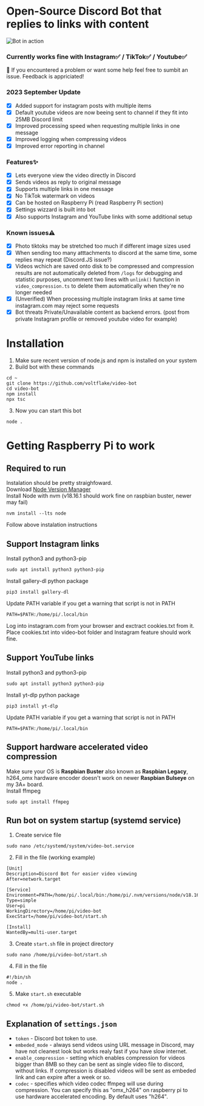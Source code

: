 # Open-Source Discord Bot that replies to links with content 
![Bot in action](preview.gif)  
### Currently works fine with Instagram✅ / TikTok✅ / Youtube✅  
🤝 If you encountered a problem or want some help feel free to sumbit an issue. Feedback is appriciated!  
### 2023 September Update
- [X] Added support for instagram posts with multiple items
- [X] Default youtube videos are now beeing sent to channel if they fit into 25MB Discord limit
- [X] Improved processing speed when requesting multiple links in one message
- [X] Improved logging when compressing videos
- [X] Improved error reporting in channel
### Features✨
- [X] Lets everyone view the video directly in Discord
- [X] Sends videos as reply to original message
- [X] Supports multiple links in one message
- [X] No TikTok watermark on videos
- [X] Can be hosted on Raspberry Pi (read Raspberry Pi section)
- [X] Settings wizzard is built into bot
- [X] Also supports Instagram and YouTube links with some additional setup
### Known issues⚠️
- [X] Photo tiktoks may be stretched too much if different image sizes used
- [X] When sending too many atttachments to discord at the same time, some replies may repeat (Discord.JS issue?)
- [X] Videos wchich are saved onto disk to be compressed and compression results are not automatically deleted from `/logs` for debugging and statistic purposes, uncomment two lines with `unlink()` function in `video_compression.ts` to delete them automatically when they're no longer needed
- [X] (Unverified) When processing multiple instagram links at same time instagram.com may reject some requests
- [X] Bot threats Private/Unavailable content as backend errors. (post from private Instagram profile or removed youtube video for example)
# Installation
1. Make sure recent version of node.js and npm is installed on your system
2. Build bot with these commands
```
cd ~
git clone https://github.com/voltflake/video-bot
cd video-bot
npm install
npx tsc
```
3. Now you can start this bot
```
node .
```
# Getting Raspberry Pi to work
Required to run
---
Instalation should be pretty straighfoward.  
Download [Node Version Manager](https://github.com/nvm-sh/nvm#install--update-script)  
Install Node with nvm (v18.16.1 should work fine on raspbian buster, newer may fail)  
```
nvm install --lts node
```
Follow above instalation instructions
  
Support Instagram links
---
Install python3 and python3-pip  
```
sudo apt install python3 python3-pip
```
Install gallery-dl python package
```
pip3 install gallery-dl
```
Update PATH variable if you get a warning that script is not in PATH
```
PATH=$PATH:/home/pi/.local/bin
```
Log into instagram.com from your browser and exctract cookies.txt from it.  
Place cookies.txt into video-bot folder and Instagram feature should work fine.  

Support YouTube links
---
Install python3 and python3-pip  
```
sudo apt install python3 python3-pip
```
Install yt-dlp python package
```
pip3 install yt-dlp
```
Update PATH variable if you get a warning that script is not in PATH
```
PATH=$PATH:/home/pi/.local/bin
```

Support hardware accelerated video compression
---
Make sure your OS is **Raspbian Buster** also known as **Raspbian Legacy**,  
h264_omx hardware encoder doesn't work on newer **Raspbian Bulseye** on my 3A+ board.  
Install ffmpeg
```
sudo apt install ffmpeg
```

Run bot on system startup (systemd service)
---
1. Create service file
```
sudo nano /etc/systemd/system/video-bot.service
```
2. Fill in the file (working example)
```
[Unit]
Description=Discord Bot for easier video viewing
After=network.target

[Service]
Environment=PATH=/home/pi/.local/bin:/home/pi/.nvm/versions/node/v18.16.1/bin:/usr/local/sbin:/usr/local/bin:/usr/sbin:/usr/bin:/sbin:/bin:/usr/local/games
Type=simple
User=pi
WorkingDirectory=/home/pi/video-bot
ExecStart=/home/pi/video-bot/start.sh

[Install]
WantedBy=multi-user.target
```
3. Create `start.sh` file in project directory
```
sudo nano /home/pi/video-bot/start.sh
```
4. Fill in the file
```
#!/bin/sh
node .
```
5. Make `start.sh` executable
```
chmod +x /home/pi/video-bot/start.sh
```

## Explanation of `settings.json`
- `token` - Discord bot token to use.
- `embeded_mode` - always send videos using URL message in Discord, may have not cleanest look but works realy fast if you have slow internet.
- `enable_compression` - setting which enables compression for videos bigger than 8MB so they can be sent as single video file to discord, without links. If compression is disabled videos will be sent as embeded link and can expire after a week or so.
- `codec` - specifies which video codec ffmpeg will use during compression. You can specify this as "omx_h264" on raspberry pi to use hardware accelerated encoding. By default uses "h264".
